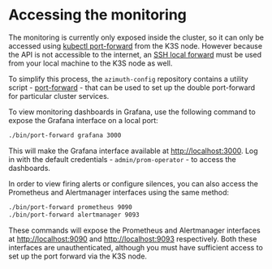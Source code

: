 # Accessing the monitoring

The monitoring is currently only exposed inside the cluster, so it can only be accessed using
[kubectl port-forward](https://kubernetes.io/docs/tasks/access-application-cluster/port-forward-access-application-cluster/)
from the K3S node. However because the API is not accessible to the
internet, an
[SSH local forward](https://www.ssh.com/academy/ssh/tunneling/example#local-forwarding) must
be used from your local machine to the K3S node as well.

To simplify this process, the `azimuth-config` repository contains a utility script - 
[port-forward](https://github.com/stackhpc/azimuth-config/tree/main/bin/port-forward) -
that can be used to set up the double port-forward for particular cluster services.

To view monitoring dashboards in Grafana, use the following command to expose the Grafana
interface on a local port:

```sh
./bin/port-forward grafana 3000
```

This will make the Grafana interface available at <http://localhost:3000>. Log in with the default
credentials - `admin/prom-operator` - to access the dashboards.

In order to view firing alerts or configure silences, you can also access the Prometheus and
Alertmanager interfaces using the same method:

```sh
./bin/port-forward prometheus 9090
./bin/port-forward alertmanager 9093
```

These commands will expose the Prometheus and Alertmanager interfaces at <http://localhost:9090>
and <http://localhost:9093> respectively. Both these interfaces are unauthenticated, although
you must have sufficient access to set up the port forward via the K3S node.
